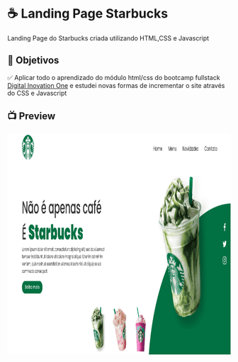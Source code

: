 # ☕ Landing Page Starbucks 
Landing Page do Starbucks criada utilizando HTML,CSS e Javascript

## 🎯 Objetivos
✅ Aplicar todo o aprendizado do módulo html/css do bootcamp fullstack [Digital Inovation One](https://www.dio.me/) e estudei novas formas de incrementar o site através do CSS e Javascript<br>

## 📺 Preview
<img width="1000" height="500" src="starbucks.gif">
